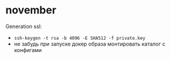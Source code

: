 # november

Generation ssl:
 - `ssh-keygen -t rsa -b 4096 -E SHA512 -f private.key`
 - не забудь при запуске докер образа монтировать каталог с  конфигами